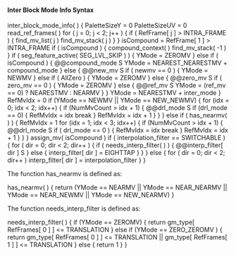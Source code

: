 #### Inter Block Mode Info Syntax

<div class="syntax">
inter_block_mode_info( ) {
    PaletteSizeY = 0
    PaletteSizeUV = 0
    read_ref_frames( )
    for ( j = 0; j < 2; j++ ) {
        if ( RefFrame[ j ] > INTRA_FRAME ) {
            find_mv_list( j )
            find_mv_stack( j )
        }
    }
    isCompound = RefFrame[ 1 ] > INTRA_FRAME
    if ( isCompound ) {
        compound_context( )
        find_mv_stack( -1 )
    }
    if ( seg_feature_active( SEG_LVL_SKIP ) ) {
        YMode = ZEROMV
    } else if ( isCompound ) {
        @@compound_mode                                                 S
        YMode = NEAREST_NEARESTMV + compound_mode
    } else {
        @@new_mv                                                        S
        if ( newmv == 0 ) {
            YMode = NEWMV
        } else if ( AllZero ) {
            YMode = ZEROMV
        } else {
            @@zero_mv                                                   S
            if ( zero_mv == 0 ) {
                YMode = ZEROMV
            } else {
                @@ref_mv                                                S
                YMode = (ref_mv == 0) ? NEARESTMV : NEARMV
            }
        }
        YMode = NEARESTMV + inter_mode
    }
    RefMvIdx = 0
    if (YMode == NEWMV || YMode == NEW_NEWMV) {
        for (idx = 0; idx < 2; idx++) {
            if (NumMvCount > idx + 1) {
                @@drl_mode                                              S
                if (drl_mode == 0) {
                  RefMvIdx = idx
                  break
                }
                RefMvIdx = idx + 1
            }
        }
    } else if ( has_nearmv( ) ) {
        RefMvIdx = 1
        for (idx = 1; idx < 3; idx++) {
            if (NumMvCount > idx + 1) {
                @@drl_mode                                              S
                if ( drl_mode == 0 ) {
                    RefMvIdx = idx
                    break
                }
                RefMvIdx = idx + 1
            }
        }
    }
    assign_mv( isCompound )
    if ( interpolation_filter == SWITCHABLE ) {
        for ( dir = 0; dir < 2; dir++ ) {
            if ( needs_interp_filter( ) ) {
                @@interp_filter[ dir ]                                  S
            } else {
                interp_filter[ dir ] = EIGHTTAP
            }
        }
    } else {
        for ( dir = 0; dir < 2; dir++ )
            interp_filter[ dir ] = interpolation_filter
    }
}
</div>

The function has_nearmv is defined as:

<div class="syntax">
has_nearmv( ) {
    return (YMode == NEARMV || YMode == NEAR_NEARMV 
            || YMode == NEAR_NEWMV || YMode == NEW_NEARMV)
}
</div>

The function needs_interp_filter is defined as:

<div class="syntax">
needs_interp_filter( ) {
    if (YMode == ZEROMV) {
        return gm_type[ RefFrames[ 0 ] ] <= TRANSLATION
    } else if (YMode == ZERO_ZEROMV ) {
        return gm_type[ RefFrames[ 0 ] ] <= TRANSLATION || gm_type[ RefFrames[ 1 ] ] <= TRANSLATION
    } else {
        return 1
    }        
}
</div>
